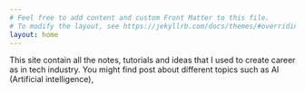 ```yaml
---
# Feel free to add content and custom Front Matter to this file.
# To modify the layout, see https://jekyllrb.com/docs/themes/#overriding-theme-defaults
layout: home
---
```

This site contain all the notes, tutorials and ideas that I used to create career as in tech industry.
You might find post about different topics such as AI (Artificial intelligence),
